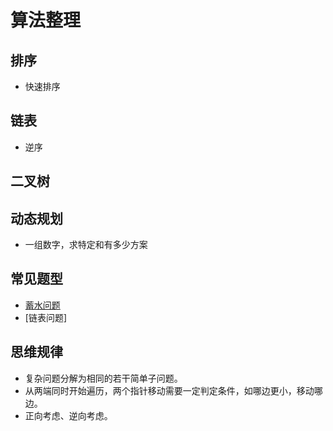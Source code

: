 # 算法整理

## 排序

- 快速排序

## 链表

- 逆序

## 二叉树

## 动态规划

- 一组数字，求特定和有多少方案

## 常见题型

- [蓄水问题](https://blog.csdn.net/mw_nice/article/details/82663857)
- [链表问题]

## 思维规律

- 复杂问题分解为相同的若干简单子问题。
- 从两端同时开始遍历，两个指针移动需要一定判定条件，如哪边更小，移动哪边。
- 正向考虑、逆向考虑。